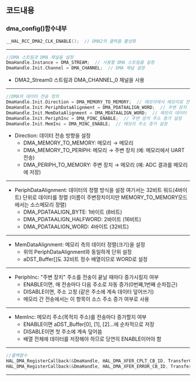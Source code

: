 ## 코드내용
 
 ### dma_config()함수내부 
 ```c
 __HAL_RCC_DMA2_CLK_ENABLE();  // DMA2의 클럭을 활성화
 ```
 ***
 ```c
 //DMA 스트림과 DMA 채널을 설정 
 DmaHandle.Instance = DMA_STREAM;  // 사용할 DMA 스트림을 설정
 DmaHandle.Init.Channel = DMA_CHANNEL;  // DMA 채널 설정
 ```
 - DMA2_Stream0 스트림과 DMA_CHANNEL_0 채널을 사용
 ***
 ```c
 //DMA의 데이터 전송 정의 
 DmaHandle.Init.Direction = DMA_MEMORY_TO_MEMORY;  // 메모리에서 메모리로 전송 설정
 DmaHandle.Init.PeriphDataAlignment = DMA_PDATAALIGN_WORD;  // 주변 장치 데이터 정렬 설정 (워드 정렬)
 DmaHandle.Init.MemDataAlignment = DMA_MDATAALIGN_WORD;  // 메모리 데이터 정렬 설정 (워드 정렬)
 DmaHandle.Init.PeriphInc = DMA_PINC_ENABLE;  // 주변 장치 주소 증가 설정
 DmaHandle.Init.MemInc = DMA_MINC_ENABLE;  // 메모리 주소 증가 설정
 ```
- Direction: 데이터 전송 방향을 설정
  - DMA_MEMORY_TO_MEMORY: 메모리 → 메모리
  - DMA_MEMORY_TO_PERIPH: 메모리 → 주변 장치 (예: 메모리에서 UART 전송)
  - DMA_PERIPH_TO_MEMORY: 주변 장치 → 메모리 (예: ADC 결과를 메모리에 저장)
***
- PeriphDataAlignment: 데이터의 정렬 방식을 설정 여기서는 32비트 워드(4바이트) 단위로 데이터를 정렬
(이름이 주변장치이지만 MEMORY_TO_MEMORY모드에서는 소스메모리 정렬)
  - DMA_PDATAALIGN_BYTE: 1바이트 (8비트)
  - DMA_PDATAALIGN_HALFWORD: 2바이트 (16비트)
  - DMA_PDATAALIGN_WORD: 4바이트 (32비트)
***
- MemDataAlignment: 메모리 측의 데이터 정렬(크기)을 설정
  - 위의 PeriphDataAlignment와 동일하게 단위 설정
  - aDST_Buffer[]도 32비트 정수 배열이므로 WORD로 설정
***
- PeriphInc: "주변 장치" 주소를 전송이 끝날 때마다 증가시킬지 여부
  - ENABLE이면, 매 전송마다 다음 주소로 자동 증가(0번째,1번째 순차접근)
  - DISABLE이면, 주소 고정 (같은 주소에 계속 데이터 덮어쓰기)
  - 메모리 간 전송에서는 이 항목이 소스 주소 증가 여부로 사용
***
- MemInc: 메모리 주소(목적지 주소)를 전송마다 증가할지 여부
  - ENABLE이면 aDST_Buffer[0], [1], [2]...에 순차적으로 저장
  - DISABLE이면 첫 주소에 계속 덮어씀
  - 배열 전체에 데이터를 저장해야 하므로 당연히 ENABLE이어야 함
***
 ```c
 //콜백함수 
 HAL_DMA_RegisterCallback(&DmaHandle, HAL_DMA_XFER_CPLT_CB_ID, TransferComplete);  // 전송 완료 콜백
 HAL_DMA_RegisterCallback(&DmaHandle, HAL_DMA_XFER_ERROR_CB_ID, TransferError);  // 전송 오류 콜백
 ```
***





